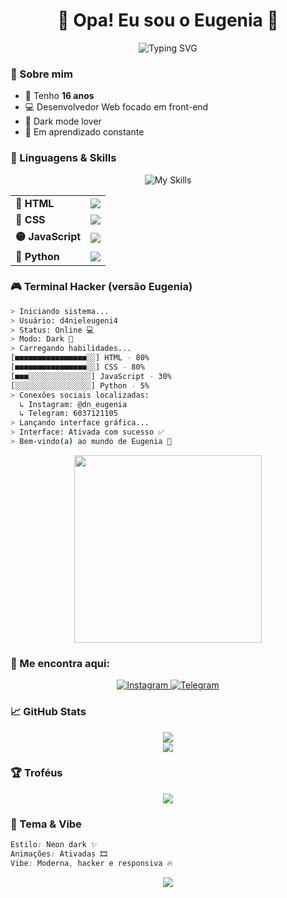 
<h1 align="center">🌌 Opa! Eu sou o Eugenia 👋</h1>

<p align="center">
  <img src="https://readme-typing-svg.demolab.com?font=Fira+Code&size=24&pause=1000&color=00F7FF&center=true&vCenter=true&width=500&lines=Desenvolvedor+Web+Front-End;16+anos+de+idade;HTML%2C+CSS%2C+JS+e+um+toque+de+Python;Dark+mode+sempre+ativo!+%F0%9F%8C%9A" alt="Typing SVG" />
</p>

### 🧠 Sobre mim

- 🧒 Tenho **16 anos**
- 💻 Desenvolvedor Web focado em front-end
- 🎨 Dark mode lover
- 🚀 Em aprendizado constante

### 🚀 Linguagens & Skills

<p align="center">
  <img src="https://skillicons.dev/icons?i=html,css,js,python" alt="My Skills" />
</p>

<div align="center">

<table>
  <tr>
    <td><strong>🔵 HTML</strong></td>
    <td>
      <img src="https://progress-bar.dev/80/?title=&width=250&color=00f7ff&suffix=%25">
    </td>
  </tr>
  <tr>
    <td><strong>🔵 CSS</strong></td>
    <td>
      <img src="https://progress-bar.dev/80/?title=&width=250&color=00f7ff&suffix=%25">
    </td>
  </tr>
  <tr>
    <td><strong>🟡 JavaScript</strong></td>
    <td>
      <img src="https://progress-bar.dev/30/?title=&width=250&color=facc15&suffix=%25">
    </td>
  </tr>
  <tr>
    <td><strong>🐍 Python</strong></td>
    <td>
      <img src="https://progress-bar.dev/5/?title=&width=250&color=ff4f4f&suffix=%25">
    </td>
  </tr>
</table>

</div>

### 🎮 Terminal Hacker (versão Eugenia)

```bash
> Iniciando sistema...
> Usuário: d4nieleugeni4
> Status: Online 💻
> Modo: Dark 🌙
> Carregando habilidades...
[■■■■■■■■■■■■■■■■░░] HTML - 80%
[■■■■■■■■■■■■■■■■░░] CSS - 80%
[■■■░░░░░░░░░░░░░░] JavaScript - 30%
[░░░░░░░░░░░░░░░░░] Python - 5%
> Conexões sociais localizadas:
  ↳ Instagram: @dn_eugenia
  ↳ Telegram: 6037121105
> Lançando interface gráfica...
> Interface: Ativada com sucesso ✅
> Bem-vindo(a) ao mundo de Eugenia 🌌
```

<p align="center">
  <img src="https://media.giphy.com/media/xTiIzJSKB4l7xTouE8/giphy.gif" width="300" />
</p>

### 📱 Me encontra aqui:

<p align="center">
  <a href="https://instagram.com/dn_eugenia" target="_blank">
    <img alt="Instagram" src="https://img.shields.io/badge/@dn_eugenia-%23E1306C?style=for-the-badge&logo=instagram&logoColor=white" />
  </a>
  <a href="https://t.me/+6037121105" target="_blank">
    <img alt="Telegram" src="https://img.shields.io/badge/Telegram-0088CC?style=for-the-badge&logo=telegram&logoColor=white" />
  </a>
</p>

### 📈 GitHub Stats

<p align="center">
  <img src="https://github-readme-stats.vercel.app/api?username=d4nieleugeni4&show_icons=true&theme=tokyonight&hide_border=true" />
  <br/>
  <img src="https://github-readme-streak-stats.herokuapp.com/?user=d4nieleugeni4&theme=tokyonight&hide_border=true" />
</p>

### 🏆 Troféus

<p align="center">
  <img src="https://github-profile-trophy.vercel.app/?username=d4nieleugeni4&theme=darkhub&no-frame=true&column=4" />
</p>

### 🌌 Tema & Vibe

```css
Estilo: Neon dark ✨
Animações: Ativadas 🎞️
Vibe: Moderna, hacker e responsiva 🔥
```

<p align="center">
  <img src="https://capsule-render.vercel.app/api?type=waving&color=0:00f7ff,100:000000&height=120&section=footer"/>
</p>
